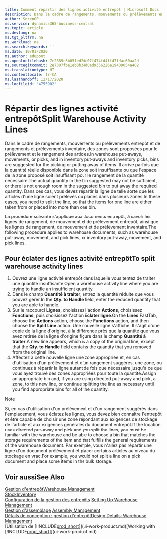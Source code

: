 ```yaml
---
title: Comment répartir des lignes activité entrepôt | Microsoft Docs
description: Dans le cadre de rangements, mouvements ou prélèvements entrepôt et de rangements et prélèvements inventaire, des zones sont proposées pour le prélèvement et le rangement des articles. Il arrive parfois que la quantité réelle disponible dans la zone soit insuffisante ou que l'espace de la zone proposé soit insuffisant pour le rangement de la quantité nécessaire. Dans ces cas, vous devez répartir la ligne de telle sorte que les articles d'une ligne soient prélevés ou placés dans plusieurs zones.
author: SorenGP
ms.service: dynamics365-business-central
ms.topic: article
ms.devlang: na
ms.tgt_pltfrm: na
ms.workload: na
ms.search.keywords: ''
ms.date: 10/01/2020
ms.author: edupont
ms.openlocfilehash: 7c2889c3b051ed20c07f474fd4ff47fdac60aa2d
ms.sourcegitcommit: 2e7307fbe1eb3b34d0ad9356226a19409054a402
ms.translationtype: HT
ms.contentlocale: fr-CA
ms.lasthandoff: 12/17/2020
ms.locfileid: "4755902"
---
```

# <a name="split-warehouse-activity-lines"></a><span data-ttu-id="f576c-105">Répartir des lignes activité entrepôt</span><span class="sxs-lookup"><span data-stu-id="f576c-105">Split Warehouse Activity Lines</span></span>
<span data-ttu-id="f576c-106">Dans le cadre de rangements, mouvements ou prélèvements entrepôt et de rangements et prélèvements inventaire, des zones sont proposées pour le prélèvement et le rangement des articles.</span><span class="sxs-lookup"><span data-stu-id="f576c-106">In warehouse put-aways, movements, or picks, and in inventory put-aways and inventory picks, bins are suggested for the picking or putting away of items.</span></span> <span data-ttu-id="f576c-107">Il arrive parfois que la quantité réelle disponible dans la zone soit insuffisante ou que l'espace de la zone proposé soit insuffisant pour le rangement de la quantité nécessaire.</span><span class="sxs-lookup"><span data-stu-id="f576c-107">The actual quantity in the bin suggested may not be sufficient, or there is not enough room in the suggested bin to put away the required quantity.</span></span> <span data-ttu-id="f576c-108">Dans ces cas, vous devez répartir la ligne de telle sorte que les articles d'une ligne soient prélevés ou placés dans plusieurs zones.</span><span class="sxs-lookup"><span data-stu-id="f576c-108">In these cases, you need to split the line, so that the items for one line are either taken from or placed into more than one bin.</span></span>  

<span data-ttu-id="f576c-109">La procédure suivante s'applique aux documents entrepôt, à savoir les lignes de rangement, de mouvement et de prélèvement entrepôt, ainsi que les lignes de rangement, de mouvement et de prélèvement inventaire.</span><span class="sxs-lookup"><span data-stu-id="f576c-109">The following procedure applies to warehouse documents, such as warehouse put-away, movement, and pick lines, or inventory put-away, movement, and pick lines.</span></span>  

## <a name="to-split-warehouse-activity-lines"></a><span data-ttu-id="f576c-110">Pour éclater des lignes activité entrepôt</span><span class="sxs-lookup"><span data-stu-id="f576c-110">To split warehouse activity lines</span></span>  
1.  <span data-ttu-id="f576c-111">Ouvrez une ligne activité entrepôt dans laquelle vous tentez de traiter une quantité insuffisante.</span><span class="sxs-lookup"><span data-stu-id="f576c-111">Open a warehouse activity line where you are trying to handle an insufficient quantity.</span></span>  
2.  <span data-ttu-id="f576c-112">Dans le champ **Quantité à traiter**, entrez la quantité réduite que vous pouvez gérer.</span><span class="sxs-lookup"><span data-stu-id="f576c-112">In the **Qty. to Handle** field, enter the reduced quantity that you are able to handle.</span></span>  
3.  <span data-ttu-id="f576c-113">Sur le raccourci **Lignes**, choisissez l'action **Actions**, choisissez **Fonctions**, puis choisissez l'action **Eclater ligne**.</span><span class="sxs-lookup"><span data-stu-id="f576c-113">On the **Lines** FastTab, choose the **Actions** action, choose the **Functions** action, and then choose the **Split Line** action.</span></span> <span data-ttu-id="f576c-114">Une nouvelle ligne s'affiche. Il s'agit d'une copie de la ligne d'origine, à la différence près que la quantité que vous avez retirée de la ligne d'origine figure dans le champ **Quantité à traiter**.</span><span class="sxs-lookup"><span data-stu-id="f576c-114">A new line appears, which is a copy of the original line, except that the **Qty. to Handle** field contains the quantity that you removed from the original line.</span></span>  
4.  <span data-ttu-id="f576c-115">Affectez à cette nouvelle ligne une zone appropriée et, en cas d'utilisation d'un prélèvement et d'un rangement suggérés, une zone, ou continuez à répartir la ligne autant de fois que nécessaire jusqu'à ce que vous ayez trouvé des zones appropriées pour toute la quantité.</span><span class="sxs-lookup"><span data-stu-id="f576c-115">Assign an appropriate bin and, if you are using directed put-away and pick, a zone, to this new line, or continue splitting the line as necessary until you find appropriate bins for all of the quantity.</span></span>  

> [!NOTE]  
>  <span data-ttu-id="f576c-116">Si, en cas d'utilisation d'un prélèvement et d'un rangement suggérés dans l'emplacement, vous éclatez les lignes, vous devez bien connaître l'entrepôt et être capable de choisir une zone répondant aux exigences de stockage de l'article et aux exigences générales du document entrepôt.</span><span class="sxs-lookup"><span data-stu-id="f576c-116">If the location uses directed put-away and pick and you split the lines, you must be familiar with the warehouse and be able to choose a bin that matches the storage requirements of the item and that fulfills the general requirements of the warehouse document.</span></span> <span data-ttu-id="f576c-117">Par exemple, vous n'allez pas répartir une ligne d'un document prélèvement et placer certains articles au niveau du stockage en vrac.</span><span class="sxs-lookup"><span data-stu-id="f576c-117">For example, you would not split a line on a pick document and place some items in the bulk storage.</span></span>  

## <a name="see-also"></a><span data-ttu-id="f576c-118">Voir aussi</span><span class="sxs-lookup"><span data-stu-id="f576c-118">See Also</span></span>  
[<span data-ttu-id="f576c-119">Gestion d'entrepôt</span><span class="sxs-lookup"><span data-stu-id="f576c-119">Warehouse Management</span></span>](warehouse-manage-warehouse.md)  
[<span data-ttu-id="f576c-120">Stock</span><span class="sxs-lookup"><span data-stu-id="f576c-120">Inventory</span></span>](inventory-manage-inventory.md)  
<span data-ttu-id="f576c-121">[Configuration de la gestion des entrepôts](warehouse-setup-warehouse.md)   </span><span class="sxs-lookup"><span data-stu-id="f576c-121">[Setting Up Warehouse Management](warehouse-setup-warehouse.md)   </span></span>  
<span data-ttu-id="f576c-122">[Gestion d'assemblage](assembly-assemble-items.md)  </span><span class="sxs-lookup"><span data-stu-id="f576c-122">[Assembly Management](assembly-assemble-items.md)  </span></span>  
[<span data-ttu-id="f576c-123">Détails de conception : gestion d'entrepôt</span><span class="sxs-lookup"><span data-stu-id="f576c-123">Design Details: Warehouse Management</span></span>](design-details-warehouse-management.md)  
<span data-ttu-id="f576c-124">[Utilisation de [!INCLUDE[prod_short](includes/prod_short.md)]](ui-work-product.md)</span><span class="sxs-lookup"><span data-stu-id="f576c-124">[Working with [!INCLUDE[prod_short](includes/prod_short.md)]](ui-work-product.md)</span></span>

